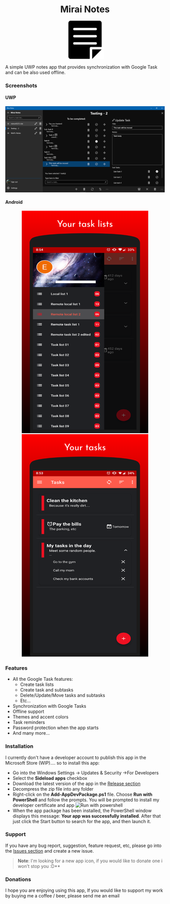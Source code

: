 <h1 align="center">Mirai Notes</h1>
<p align="center">
  <img height="120px" src="images/logo.png">
</p>

A simple UWP notes app that provides synchronization with Google Task and can be also used offline.

### Screenshots

#### UWP
<p align="center">
  <img src="images/main_page.PNG">
</p>

#### Android
<p align="center">
  <img height="700" width="400" src="images/screenshot_2_android.png">
  <img height="700" width="400" src="images/screenshot_1_android.png">
</p>

### Features
* All the Google Task features: 
  *  Create task lists
  * Create task and subtasks
  * Delete/Update/Move tasks and subtasks
  *   Etc...
* Synchronization with Google Tasks
* Offline support
* Themes and accent colors
* Task reminders
* Password protection when the app starts
* And many more...

### Installation
I currently don't have a developer account to publish this app in the Microsoft Store (WIP).... so to install this app:
* Go into the Windows Settings -> Updates & Security ->For Developers
* Select the **Sideload apps** checkbox
* Download the latest version of the app in the [Release section](https://github.com/Wolfteam/MiraiNotes/releases) 
* Decompress the zip file into any folder
* Right-click on the **Add-AppDevPackage.ps1** file. Choose **Run with PowerShell** and follow the prompts. You will be prompted to install my developer certificate and app
![Run with powershell](https://docs.microsoft.com/en-us/windows/uwp/packaging/images/packaging-screen7.jpg)
* When the app package has been installed, the PowerShell window displays this message: **Your app was successfully installed**. After that just click the Start button to search for the app, and then launch it. 

### Support
If you have any bug report, suggestion, feature request, etc, please go into the [Issues section](https://github.com/Wolfteam/MiraiNotes/issues) and create a new issue. 
>**Note**: I'm looking for a new app icon, if you would like to donate one i won't stop you :D**


### Donations
I hope you are enjoying using this app, If you would like to support my work by buying me a coffee / beer, please send me an email
